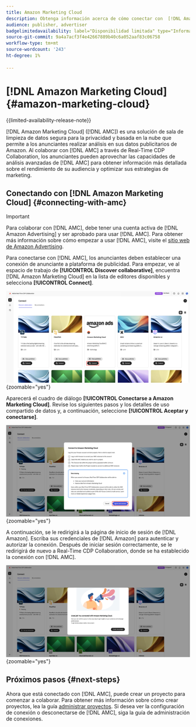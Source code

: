 ```yaml
---
title: Amazon Marketing Cloud
description: Obtenga información acerca de cómo conectar con  [!DNL Amazon Marketing Cloud] en Real-Time CDP Collaboration.
audience: publisher, advertiser
badgelimitedavailability: label="Disponibilidad limitada" type="Informative" url="https://helpx.adobe.com/es/legal/product-descriptions/real-time-customer-data-platform-collaboration.html newtab=true"
source-git-commit: 9a4a7acf3f4e42667889b40c6a052aaf83c06758
workflow-type: tm+mt
source-wordcount: '243'
ht-degree: 1%

---
```


# [!DNL Amazon Marketing Cloud] {#amazon-marketing-cloud}

{{limited-availability-release-note}}

[!DNL Amazon Marketing Cloud] ([!DNL AMC]) es una solución de sala de limpieza de datos segura para la privacidad y basada en la nube que permite a los anunciantes realizar análisis en sus datos publicitarios de Amazon. Al colaborar con [!DNL AMC] a través de Real-Time CDP Collaboration, los anunciantes pueden aprovechar las capacidades de análisis avanzadas de [!DNL AMC] para obtener información más detallada sobre el rendimiento de su audiencia y optimizar sus estrategias de marketing.

## Conectando con [!DNL Amazon Marketing Cloud] {#connecting-with-amc}

>[!IMPORTANT]
>
>Para colaborar con [!DNL AMC], debe tener una cuenta activa de [!DNL Amazon Advertising] y ser aprobado para usar [!DNL AMC]. Para obtener más información sobre cómo empezar a usar [!DNL AMC], visite el [sitio web de Amazon Advertising](https://advertising.amazon.com/en/blog/amazon-marketing-cloud-now-available-in-the-us).

Para conectarse con [!DNL AMC], los anunciantes deben establecer una conexión de anunciante a plataforma de publicidad. Para empezar, ve al espacio de trabajo de **[!UICONTROL Discover collaborative]**, encuentra [!DNL Amazon Marketing Cloud] en la lista de editores disponibles y selecciona **[!UICONTROL Connect]**.

![El área de trabajo de colaboradores de Discover con la opción [!DNL Amazon Marketing Cloud] Connect seleccionada.](/help/assets/connect/advertising-platforms/amc-discover-collaborators.png){zoomable="yes"}

Aparecerá el cuadro de diálogo **[!UICONTROL Conectarse a Amazon Marketing Cloud]**. Revise los siguientes pasos y los detalles de uso compartido de datos y, a continuación, seleccione **[!UICONTROL Aceptar y conectarse]**.

![Se ha resaltado el botón Conectar con [!DNL Amazon Marketing Cloud] con el botón Aceptar y conectar.](/help/assets/connect/advertising-platforms/connect-to-amc.png){zoomable="yes"}

A continuación, se le redirigirá a la página de inicio de sesión de [!DNL Amazon]. Escriba sus credenciales de [!DNL Amazon] para autenticar y autorizar la conexión. Después de iniciar sesión correctamente, se le redirigirá de nuevo a Real-Time CDP Collaboration, donde se ha establecido la conexión con [!DNL AMC].

![Mensaje de confirmación que indica una conexión correcta con [!DNL Amazon Marketing Cloud].](/help/assets/connect/advertising-platforms/successful-connection.png){zoomable="yes"}

## Próximos pasos {#next-steps}

Ahora que está conectado con [!DNL AMC], puede crear un proyecto para comenzar a colaborar. Para obtener más información sobre cómo crear proyectos, lea la guía [administrar proyectos](/help/guide/collaborate/manage-projects.md). Si desea ver la configuración de conexión o desconectarse de [!DNL AMC], siga la guía de administración de conexiones.
